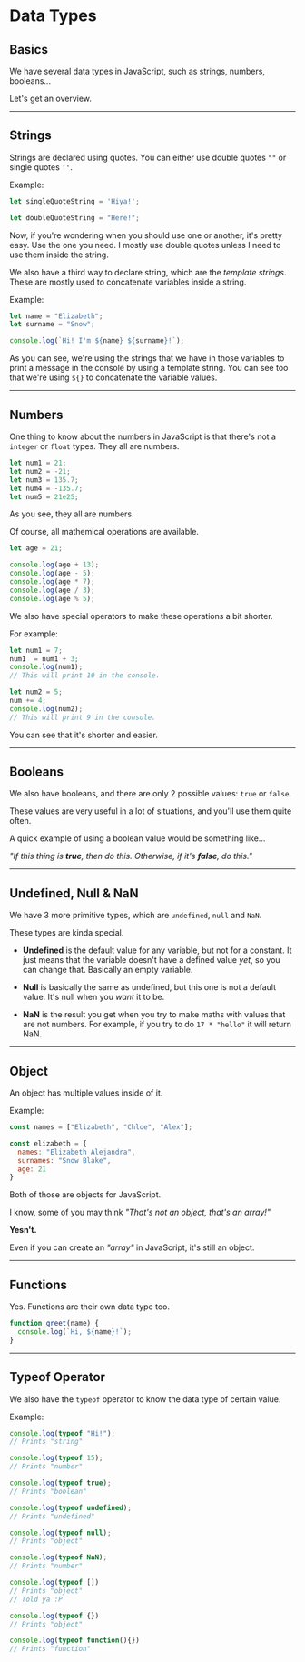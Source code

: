 # Data Types

## Basics

We have several data types in JavaScript, such as strings, numbers, booleans...

Let's get an overview.

---

## Strings

Strings are declared using quotes. You can either use double quotes `""` or single quotes `''`.

Example: 

```js
let singleQuoteString = 'Hiya!';

let doubleQuoteString = "Here!";
```

Now, if you're wondering when you should use one or another, it's pretty easy. Use the one you need. I mostly use double quotes unless I need to use them inside the string.

We also have a third way to declare string, which are the _template strings_. These are mostly used to concatenate variables inside a string.

Example:

```js
let name = "Elizabeth";
let surname = "Snow";

console.log(`Hi! I'm ${name} ${surname}!`);
```

As you can see, we're using the strings that we have in those variables to print a message in the console by using a template string. You can see too that we're using `${}` to concatenate the variable values.

---

## Numbers

One thing to know about the numbers in JavaScript is that there's not a `integer` or `float` types. They all are numbers.

```js
let num1 = 21;
let num2 = -21;
let num3 = 135.7;
let num4 = -135.7;
let num5 = 21e25;
```

As you see, they all are numbers.

Of course, all mathemical operations are available.

```js
let age = 21;

console.log(age + 13);
console.log(age - 5);
console.log(age * 7);
console.log(age / 3);
console.log(age % 5);
```

We also have special operators to make these operations a bit shorter.

For example:

```js
let num1 = 7;
num1  = num1 + 3;
console.log(num1);
// This will print 10 in the console.

let num2 = 5;
num += 4;
console.log(num2);
// This will print 9 in the console.
```

You can see that it's shorter and easier.

---

## Booleans

We also have booleans, and there are only 2 possible values: `true` or `false`.

These values are very useful in a lot of situations, and you'll use them quite often.

A quick example of using a boolean value would be something like...

_"If this thing is **true**, then do this. Otherwise, if it's **false**, do this."_

---

## Undefined, Null & NaN

We have 3 more primitive types, which are `undefined`, `null` and `NaN`.

These types are kinda special.

- **Undefined** is the default value for any variable, but not for a constant. It just means that the variable doesn't have a defined value _yet_, so you can change that. Basically an empty variable.

- **Null** is basically the same as undefined, but this one is not a default value. It's null when you _want_ it to be.

- **NaN** is the result you get when you try to make maths with values that are not numbers. For example, if you try to do `17 * "hello"` it will return NaN.

---

## Object

An object has multiple values inside of it.

Example:

```js
const names = ["Elizabeth", "Chloe", "Alex"];

const elizabeth = {
  names: "Elizabeth Alejandra",
  surnames: "Snow Blake",
  age: 21
}
```

Both of those are objects for JavaScript.

I know, some of you may think _"That's not an object, that's an array!"_

**Yesn't.**

Even if you can create an _"array"_ in JavaScript, it's still an object.

---

## Functions

Yes. Functions are their own data type too.

```js
function greet(name) {
  console.log(`Hi, ${name}!`);
}
```

---

## Typeof Operator

We also have the `typeof` operator to know the data type of certain value.

Example:

```js
console.log(typeof "Hi!");
// Prints "string"

console.log(typeof 15);
// Prints "number"

console.log(typeof true);
// Prints "boolean"

console.log(typeof undefined);
// Prints "undefined"

console.log(typeof null);
// Prints "object"

console.log(typeof NaN);
// Prints "number"

console.log(typeof [])
// Prints "object"
// Told ya :P

console.log(typeof {})
// Prints "object"

console.log(typeof function(){})
// Prints "function"
```
